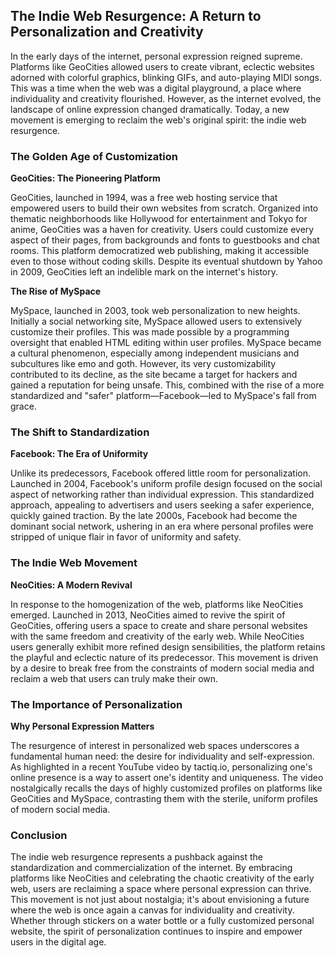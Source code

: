 ## The Indie Web Resurgence: A Return to Personalization and Creativity

In the early days of the internet, personal expression reigned supreme. Platforms like GeoCities allowed users to create vibrant, eclectic websites adorned with colorful graphics, blinking GIFs, and auto-playing MIDI songs. This was a time when the web was a digital playground, a place where individuality and creativity flourished. However, as the internet evolved, the landscape of online expression changed dramatically. Today, a new movement is emerging to reclaim the web's original spirit: the indie web resurgence.

### The Golden Age of Customization

**GeoCities: The Pioneering Platform**

GeoCities, launched in 1994, was a free web hosting service that empowered users to build their own websites from scratch. Organized into thematic neighborhoods like Hollywood for entertainment and Tokyo for anime, GeoCities was a haven for creativity. Users could customize every aspect of their pages, from backgrounds and fonts to guestbooks and chat rooms. This platform democratized web publishing, making it accessible even to those without coding skills. Despite its eventual shutdown by Yahoo in 2009, GeoCities left an indelible mark on the internet's history.

**The Rise of MySpace**

MySpace, launched in 2003, took web personalization to new heights. Initially a social networking site, MySpace allowed users to extensively customize their profiles. This was made possible by a programming oversight that enabled HTML editing within user profiles. MySpace became a cultural phenomenon, especially among independent musicians and subcultures like emo and goth. However, its very customizability contributed to its decline, as the site became a target for hackers and gained a reputation for being unsafe. This, combined with the rise of a more standardized and "safer" platform—Facebook—led to MySpace's fall from grace.

### The Shift to Standardization

**Facebook: The Era of Uniformity**

Unlike its predecessors, Facebook offered little room for personalization. Launched in 2004, Facebook's uniform profile design focused on the social aspect of networking rather than individual expression. This standardized approach, appealing to advertisers and users seeking a safer experience, quickly gained traction. By the late 2000s, Facebook had become the dominant social network, ushering in an era where personal profiles were stripped of unique flair in favor of uniformity and safety.

### The Indie Web Movement

**NeoCities: A Modern Revival**

In response to the homogenization of the web, platforms like NeoCities emerged. Launched in 2013, NeoCities aimed to revive the spirit of GeoCities, offering users a space to create and share personal websites with the same freedom and creativity of the early web. While NeoCities users generally exhibit more refined design sensibilities, the platform retains the playful and eclectic nature of its predecessor. This movement is driven by a desire to break free from the constraints of modern social media and reclaim a web that users can truly make their own.

### The Importance of Personalization

**Why Personal Expression Matters**

The resurgence of interest in personalized web spaces underscores a fundamental human need: the desire for individuality and self-expression. As highlighted in a recent YouTube video by tactiq.io, personalizing one's online presence is a way to assert one's identity and uniqueness. The video nostalgically recalls the days of highly customized profiles on platforms like GeoCities and MySpace, contrasting them with the sterile, uniform profiles of modern social media.

### Conclusion

The indie web resurgence represents a pushback against the standardization and commercialization of the internet. By embracing platforms like NeoCities and celebrating the chaotic creativity of the early web, users are reclaiming a space where personal expression can thrive. This movement is not just about nostalgia; it's about envisioning a future where the web is once again a canvas for individuality and creativity. Whether through stickers on a water bottle or a fully customized personal website, the spirit of personalization continues to inspire and empower users in the digital age.
